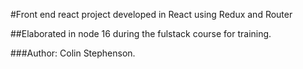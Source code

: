 #Front end react project developed in React using Redux and Router

##Elaborated in node 16 during the fulstack course for training. 

###Author: Colin Stephenson.